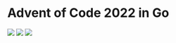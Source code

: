 # Advent of Code 2022 in Go

![](https://img.shields.io/badge/2022%20📅-orange) ![](https://img.shields.io/badge/Stars%20⭐-6-yellow) ![](https://img.shields.io/badge/Days%20completed-3-red)
